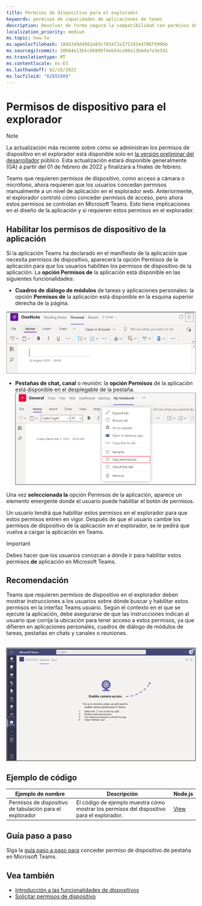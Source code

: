 ```yaml
---
title: Permisos de dispositivo para el explorador
keywords: permisos de capacidades de aplicaciones de teams
description: Devolver de forma segura la compatibilidad con permisos de dispositivo para aplicaciones en nuestro cliente web
localization_priority: medium
ms.topic: how-to
ms.openlocfilehash: 18843d9d4981e83cf83472e37519344706f599bb
ms.sourcegitcommit: 20b84e13b5cb6899f4eb54ca90a13b6da7a3e3d1
ms.translationtype: MT
ms.contentlocale: es-ES
ms.lasthandoff: 02/16/2022
ms.locfileid: "62855889"
---
```

# <a name="device-permissions-for-the-browser"></a>Permisos de dispositivo para el explorador

> [!NOTE]
> La actualización más reciente sobre cómo se administran los permisos de dispositivo en el explorador está disponible solo en [la versión preliminar del desarrollador](../../resources/dev-preview/developer-preview-intro.md) público. Esta actualización estará disponible generalmente (GA) a partir del 01 de febrero de 2022 y finalizará a finales de febrero.


Teams que requieren permisos de dispositivo, como acceso a cámara o micrófono, ahora requieren que los usuarios concedan permisos manualmente a un nivel de aplicación en el explorador web. Anteriormente, el explorador controló cómo conceder permisos de acceso, pero ahora estos permisos se controlan en Microsoft Teams. Esto tiene implicaciones en el diseño de la aplicación y si requieren estos permisos en el explorador.

## <a name="enable-apps-device-permissions"></a>Habilitar los permisos de dispositivo de la aplicación
Si la aplicación Teams ha declarado en el manifiesto de la [](native-device-permissions.md#specify-permissions) aplicación que necesita permisos de dispositivo, aparecerá la opción Permisos  de la aplicación para que los usuarios habiliten los permisos de dispositivo de la aplicación. La **opción Permisos de** la aplicación está disponible en las siguientes funcionalidades: 

* **Cuadros de diálogo de módulos** de tareas y aplicaciones personales: la opción **Permisos de** la aplicación está disponible en la esquina superior derecha de la página.
<img src="../../assets/images/tabs/apppermissions.png" alt="App permissions button" width="800"/>

* **Pestañas de chat, canal** o reunión: la **opción Permisos** de la aplicación está disponible en el desplegable de la pestaña. ![ Lista desplegable de permisos de aplicación](../../assets/images/tabs/drop-downapppermissions.png)

Una vez **seleccionada la** opción Permisos de la aplicación, aparece un elemento emergente donde el usuario puede habilitar el botón de permisos.

Un usuario tendrá que habilitar estos permisos en el explorador para que estos permisos entren en vigor. Después de que el usuario cambie los permisos de dispositivo de la aplicación en el explorador, se le pedirá que vuelva a cargar la aplicación en Teams.

> [!IMPORTANT]
> Debes hacer que los usuarios conozcan a dónde ir para habilitar estos permisos **de** aplicación en Microsoft Teams.

## <a name="recommendation"></a>Recomendación
Teams que requieren permisos de dispositivo en el explorador deben mostrar instrucciones a los usuarios sobre dónde buscar y habilitar estos permisos en la interfaz Teams usuario. Según el contexto en el que se ejecute la aplicación, debe asegurarse de que las instrucciones indican al usuario que corrija la ubicación para tener acceso a estos permisos, ya que difieren en aplicaciones personales, cuadros de diálogo de módulos de tareas, pestañas en chats y canales o reuniones.

</br>
<img src="../../assets/images/tabs/enable-access.png" alt="Enable camera access" width="800"/>

## <a name="code-sample"></a>Ejemplo de código

|Ejemplo de nombre | Descripción | Node.js |
|----------------|-----------------|--------------|
| Permisos de dispositivo de tabulación para el explorador | El código de ejemplo muestra cómo mostrar los permisos del dispositivo para el explorador. | [View](https://github.com/OfficeDev/Microsoft-Teams-Samples/tree/main/samples/tab-device-permissions/nodejs) |

## <a name="step-by-step-guide"></a>Guía paso a paso

Siga la [guía paso a paso para](../../sbs-tab-device-permissions.yml) conceder permiso de dispositivo de pestaña en Microsoft Teams.

## <a name="see-also"></a>Vea también

* [Introducción a las funcionalidades de dispositivos](device-capabilities-overview.md)
* [Solicitar permisos de dispositivo](native-device-permissions.md)
